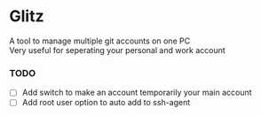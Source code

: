 # Glitz
A tool to manage multiple git accounts on one PC \
Very useful for seperating your personal and work account

### TODO
- [ ] Add switch to make an account temporarily your main account
- [ ] Add root user option to auto add to ssh-agent